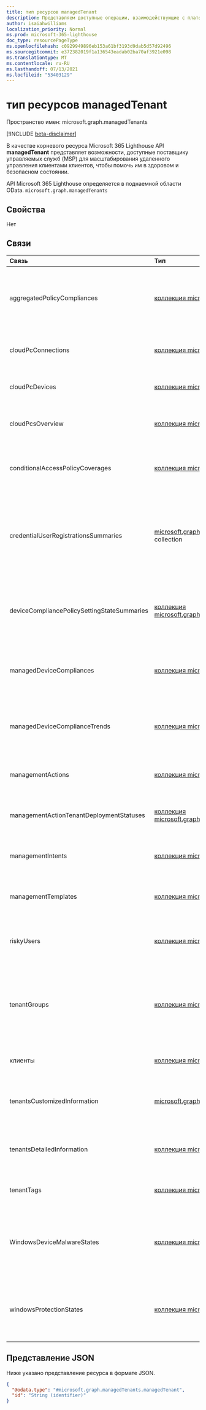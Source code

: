 ```yaml
---
title: тип ресурсов managedTenant
description: Представляем доступные операции, взаимодействующие с платформой управления с несколькими клиентами.
author: isaiahwilliams
localization_priority: Normal
ms.prod: microsoft-365-lighthouse
doc_type: resourcePageType
ms.openlocfilehash: c0929949896eb153a61bf3193d9dab5d57d92496
ms.sourcegitcommit: e372382019f1a136543eadab02ba70af3921e098
ms.translationtype: MT
ms.contentlocale: ru-RU
ms.lasthandoff: 07/13/2021
ms.locfileid: "53403129"
---
```

# <a name="managedtenant-resource-type"></a>тип ресурсов managedTenant

Пространство имен: microsoft.graph.managedTenants

[!INCLUDE [beta-disclaimer](../../includes/beta-disclaimer.md)]

В качестве корневого ресурса Microsoft 365 Lighthouse API **managedTenant** представляет возможности, доступные поставщику управляемых служб (MSP) для масштабирования удаленного управления клиентами клиентов, чтобы помочь им в здоровом и безопасном состоянии.

API Microsoft 365 Lighthouse определяется в поднаемной области OData. `microsoft.graph.managedTenants`

## <a name="properties"></a>Свойства
Нет

## <a name="relationships"></a>Связи
|Связь|Тип|Описание|
|:---|:---|:---|
|aggregatedPolicyCompliances|[коллекция microsoft.graph.managedTenants.aggregatedPolicyCompliance](../resources/managedtenants-aggregatedpolicycompliance.md)|Сводное представление политик соответствия требованиям устройств для управляемых клиентов.|
|cloudPcConnections|[коллекция microsoft.graph.managedTenants.cloudPcConnection](../resources/managedtenants-cloudpcconnection.md)|Коллекция подключений к облачным ПК для управляемых клиентов.|
|cloudPcDevices|[коллекция microsoft.graph.managedTenants.cloudPcDevice](../resources/managedtenants-cloudpcdevice.md)|Коллекция облачных компьютеров для управляемых клиентов.|
|cloudPcsOverview|[коллекция microsoft.graph.managedTenants.cloudPcOverview](../resources/managedtenants-cloudpcoverview.md)|Обзор сведений о облачном компьютере для управляемых клиентов.|
|conditionalAccessPolicyCoverages|[коллекция microsoft.graph.managedTenants.conditionalAccessPolicyCoverage](../resources/managedtenants-conditionalaccesspolicycoverage.md)|Сводное представление покрытия политики условного доступа для управляемых клиентов.|
|credentialUserRegistrationsSummaries|[microsoft.graph.managedTenants.credentialUserRegistrationsSummary](../resources/managedtenants-credentialuserregistrationssummary.md) collection|Сводная информация для регистрации пользователей для многофакторной проверки подлинности и сброса пароля самообслуживления для управляемых клиентов.|
|deviceCompliancePolicySettingStateSummaries|[коллекция microsoft.graph.managedTenants.deviceCompliancePolicySettingStateSummary](../resources/managedtenants-devicecompliancepolicysettingstatesummary.md)|Сводная информация для состояния политик соответствия требованиям к устройствам для управляемых клиентов.|
|managedDeviceCompliances|[коллекция microsoft.graph.managedTenants.managedDeviceCompliance](../resources/managedtenants-manageddevicecompliance.md)|Коллекция соответствия требованиям для управляемых устройств для управляемых клиентов.|
|managedDeviceComplianceTrends|[коллекция microsoft.graph.managedTenants.managedDeviceComplianceTrend](../resources/managedtenants-manageddevicecompliancetrend.md)|Сведения о тенденциях для соответствия требованиям устройств для управляемых клиентов.|
|managementActions|[коллекция microsoft.graph.managedTenants.managementAction](../resources/managedtenants-managementaction.md)|Коллекция базовых действий управления для управляемых клиентов.|
|managementActionTenantDeploymentStatuses|[коллекция microsoft.graph.managedTenants.managementActionTenantDeploymentStatus](../resources/managedtenants-managementactiontenantdeploymentstatus.md)|Состояние уровня клиента действий управления для управляемых клиентов.|
|managementIntents|[коллекция microsoft.graph.managedTenants.managementIntent](../resources/managedtenants-managementintent.md)|Набор базовых намерений управления для управляемых клиентов.|
|managementTemplates|[коллекция microsoft.graph.managedTenants.managementTemplate](../resources/managedtenants-managementtemplate.md)|Коллекция шаблонов базового управления для управляемых клиентов.|
|riskyUsers|[коллекция microsoft.graph.managedTenants.riskyUser](../resources/managedtenants-riskyuser.md)|Коллекция пользователей, помеченных для риска для управляемых клиентов.|
|tenantGroups|[коллекция microsoft.graph.managedTenants.tenantGroup](../resources/managedtenants-tenantgroup.md)|Коллекция логической группировки управляемых клиентов, используемых платформой управления с несколькими арендаторами.|
|клиенты|[коллекция microsoft.graph.managedTenants.tenant](../resources/managedtenants-tenant.md)|Коллекция клиентов, связанных с управляющей сущностью.|
|tenantsCustomizedInformation|[microsoft.graph.managedTenants.tenantCustomizedInformation](../resources/managedtenants-tenantcustomizedinformation.md) collection|Коллекция настраиваемых сведений уровня клиента для управляемых клиентов.|
|tenantsDetailedInformation|[коллекция microsoft.graph.managedTenants.tenantDetailedInformation](../resources/managedtenants-tenantdetailedinformation.md)|Уровень клиента коллекции подробные сведения об управляемых клиентах.|
|tenantTags|[коллекция microsoft.graph.managedTenants.tenantTag](../resources/managedtenants-tenanttag.md)|Коллекция тегов клиента для управляемых клиентов.|
|WindowsDeviceMalwareStates|[коллекция microsoft.graph.managedTenants.windowsDeviceMalwareState](../resources/managedtenants-windowsdevicemalwarestate.md)|Состояние вредоносных программ для Windows устройств, зарегистрированных в Microsoft Endpoint Manager, в управляемых клиентах.|
|windowsProtectionStates|[коллекция microsoft.graph.managedTenants.windowsProtectionState](../resources/managedtenants-windowsprotectionstate.md)|Состояние защиты для Windows устройств, зарегистрированных Microsoft Endpoint Manager, для управляемых клиентов.|

## <a name="json-representation"></a>Представление JSON
Ниже указано представление ресурса в формате JSON.
<!-- {
  "blockType": "resource",
  "keyProperty": "id",
  "@odata.type": "microsoft.graph.managedTenants.managedTenant",
  "baseType": "microsoft.graph.entity",
  "openType": true
}
-->
``` json
{
  "@odata.type": "#microsoft.graph.managedTenants.managedTenant",
  "id": "String (identifier)"
}
```
